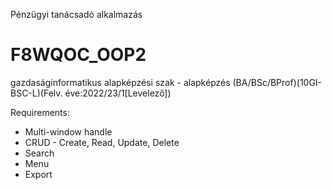 Pénzügyi tanácsadó alkalmazás

# F8WQOC_OOP2
gazdaságinformatikus alapképzési szak - alapképzés (BA/BSc/BProf)(10GI-BSC-L)(Felv. éve:2022/23/1[Levelező])

Requirements:
- Multi-window handle
- CRUD - Create, Read, Update, Delete
- Search
- Menu
- Export